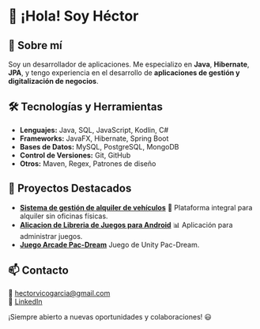 # 👋 ¡Hola! Soy Héctor

## 🚀 Sobre mí
Soy un desarrollador de aplicaciones. Me especializo en **Java**, **Hibernate**, **JPA**, y tengo experiencia en el desarrollo de **aplicaciones de gestión y digitalización de negocios**.

## 🛠️ Tecnologías y Herramientas
- **Lenguajes:** Java, SQL, JavaScript, Kodlin, C#
- **Frameworks:** JavaFX, Hibernate, Spring Boot
- **Bases de Datos:** MySQL, PostgreSQL, MongoDB
- **Control de Versiones:** Git, GitHub
- **Otros:** Maven, Regex, Patrones de diseño

## 📌 Proyectos Destacados
- **[Sistema de gestión de alquiler de vehículos](Driftorcar)** 🚗 Plataforma integral para alquiler sin oficinas físicas.
- **[Alicacion de Libreria de Juegos para Android](GameDex)** 📊 Aplicación para administrar juegos.
-  **[Juego Arcade Pac-Dream](Pac-Dream)**  Juego de Unity Pac-Dream.

## 📫 Contacto
📩 hectorvicogarcia@gmail.com  
💼 [LinkedIn](https://www.linkedin.com/in/h%C3%A9ctor-vico-a50a38252/)  

¡Siempre abierto a nuevas oportunidades y colaboraciones! 😃

